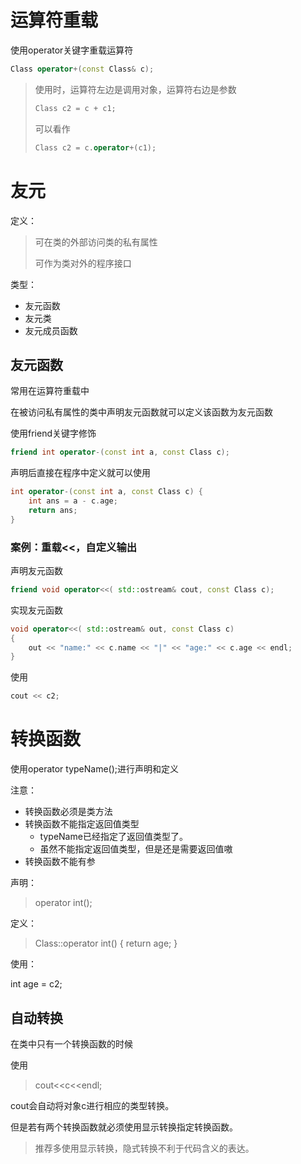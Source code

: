 # 运算符重载

使用operator关键字重载运算符

```C++
Class operator+(const Class& c);
```

> 使用时，运算符左边是调用对象，运算符右边是参数
>
> ```C++
> Class c2 = c + c1;
> ```
>
> 可以看作
>
> ```C++
> Class c2 = c.operator+(c1);
> ```

# 友元

定义：

> 可在类的外部访问类的私有属性
>
> 可作为类对外的程序接口

类型：

- 友元函数
- 友元类
- 友元成员函数



## 友元函数

常用在运算符重载中

在被访问私有属性的类中声明友元函数就可以定义该函数为友元函数

使用friend关键字修饰

```c++
friend int operator-(const int a, const Class c);
```

声明后直接在程序中定义就可以使用

```c++
int operator-(const int a, const Class c) {
	int ans = a - c.age;
	return ans;
}
```

### 案例：重载<<，自定义输出

声明友元函数

```c++
friend void operator<<( std::ostream& cout, const Class c);
```

实现友元函数

```c++
void operator<<( std::ostream& out, const Class c)
{
	out << "name:" << c.name << "|" << "age:" << c.age << endl;
}
```

使用

```c++
cout << c2;
```

# 转换函数

使用operator typeName();进行声明和定义

注意：

- 转换函数必须是类方法
- 转换函数不能指定返回值类型
  - typeName已经指定了返回值类型了。
  - 虽然不能指定返回值类型，但是还是需要返回值嗷
- 转换函数不能有参

声明：

> operator int();

定义：

> Class::operator int()
> {
> 	return age;
> }

使用：

int age = c2;

## 自动转换

在类中只有一个转换函数的时候

使用

> cout<<c<<endl;

cout会自动将对象c进行相应的类型转换。

但是若有两个转换函数就必须使用显示转换指定转换函数。

> 推荐多使用显示转换，隐式转换不利于代码含义的表达。